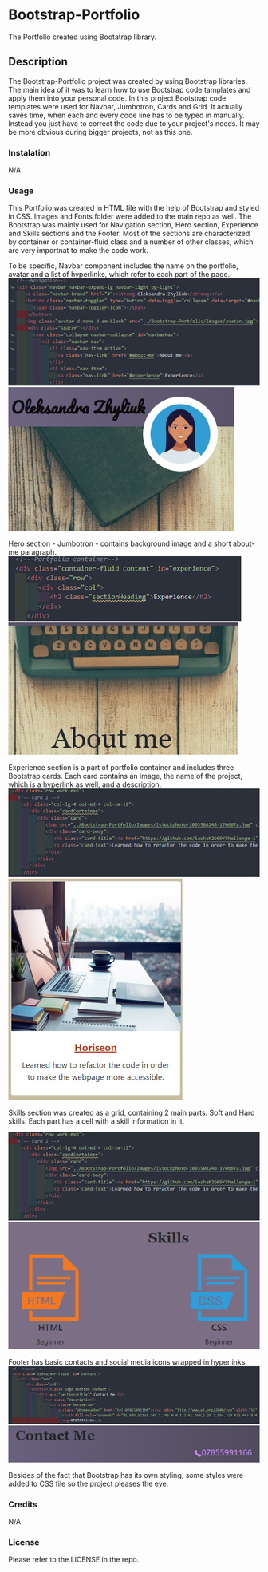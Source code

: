 # Bootstrap-Portfolio
The Portfolio created using Bootatrap library.

## Description
The Bootstrap-Portfolio project was created by using Bootstrap libraries. The main idea of it was to learn how to use Bootstrap code tamplates and apply them into your personal code. In this project Bootstrap code templates were used for Navbar, Jumbotron, Cards and Grid. It actually saves time, when each and every code line has to be typed in manually. Instead you just have to correct the code due to your project's needs. It may be more obvious during bigger projects, not as this one.

### Instalation
N/A

### Usage
This Portfolio was created in HTML file with the help of Bootstrap and styled in CSS. Images and Fonts folder were added to the main repo as well. The Bootstrap was mainly used for Navigation section, Hero section, Experience and Skills sections and the Footer. Most of the sections are characterized by container or container-fluid class and a number of other classes, which are very importnat to make the code work. 

To be specific, Navbar component includes the name on the portfolio, avatar and a list of hyperlinks, which refer to each part of the page.
![alt text](Images/nav.png)
![alt text](Images/nav-pic.png)

Hero section - Jumbotron - contains background image and a short about-me paragraph.
![alt text](Images/hero.png)
![alt text](Images/hero-pic.png)

Experience section is a part of portfolio container and includes three Bootstrap cards. Each card contains an image, the name of the project, which is a hyperlink as well, and a description.
![alt text](Images/card.png)
![alt text](Images/card-pic.png)

Skills section was created as a grid, containing 2 main parts: Soft and Hard skills. Each part has a cell with a skill information in it.

![alt text](Images/skill.png)
![alt text](Images/skills-pic.png)

Footer has basic contacts and social media icons wrapped in hyperlinks.
![alt text](Images/footer.png)
![alt text](Images/footer-pic.png)

Besides of the fact that Bootstrap has its own styling, some styles were added to CSS file so the project pleases the eye.

### Credits
N/A

### License
Please refer to the LICENSE in the repo.
